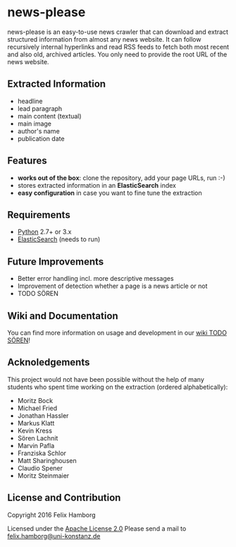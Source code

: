 # **news-please**

news-please is an easy-to-use news crawler that can download and extract structured information from almost any news website. It can follow recursively internal hyperlinks and read RSS feeds to fetch both most recent and also old, archived articles. You only need to provide the root URL of the news website.

## Extracted Information
* headline
* lead paragraph
* main content (textual)
* main image
* author's name
* publication date

## Features
* **works out of the box**: clone the repository, add your page URLs, run :-)
* stores extracted information in an **ElasticSearch** index
* **easy configuration** in case you want to fine tune the extraction

## Requirements
* [Python](https://www.python.org/downloads/) 2.7+ or 3.x
* [ElasticSearch](https://www.elastic.co/downloads/elasticsearch) (needs to run)

## Future Improvements
* Better error handling incl. more descriptive messages
* Improvement of detection whether a page is a news article or not
* TODO SÖREN

## Wiki and Documentation
You can find more information on usage and development in our [wiki TODO SÖREN](TODO)!

## Acknoledgements
This project would not have been possible without the help of many students who spent time working on the extraction (ordered alphabetically):

* Moritz Bock
* Michael Fried
* Jonathan Hassler
* Markus Klatt
* Kevin Kress
* Sören Lachnit
* Marvin Pafla
* Franziska Schlor
* Matt Sharinghousen
* Claudio Spener
* Moritz Steinmaier

## License and Contribution

Copyright 2016 Felix Hamborg

Licensed under the [Apache License 2.0](LICENSE.txt)
Please send a mail to [felix.hamborg@uni-konstanz.de](mailto:felix.hamborg@uni-konstanz.de)